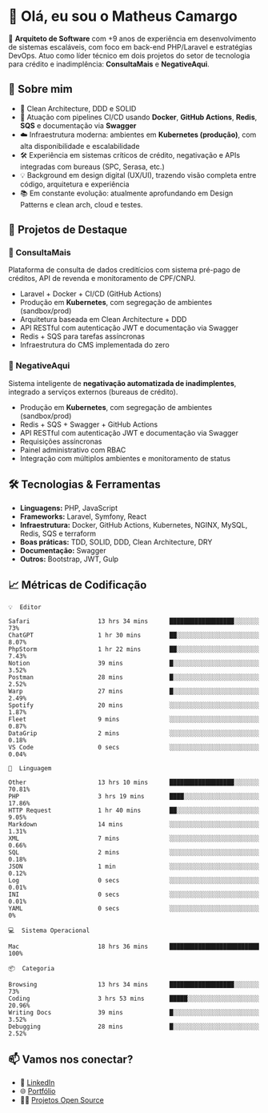 # 👋 Olá, eu sou o Matheus Camargo

🎯 **Arquiteto de Software** com +9 anos de experiência em desenvolvimento de sistemas escaláveis, com foco em back-end PHP/Laravel e estratégias DevOps. Atuo como líder técnico em dois projetos do setor de tecnologia para crédito e inadimplência: **ConsultaMais** e **NegativeAqui**.

## 🧠 Sobre mim

- 🚀 Clean Architecture, DDD e SOLID
- 🔁 Atuação com pipelines CI/CD usando **Docker**, **GitHub Actions**, **Redis**, **SQS** e documentação via **Swagger**
- ☁️ Infraestrutura moderna: ambientes em **Kubernetes (produção)**, com alta disponibilidade e escalabilidade
- 🛠️ Experiência em sistemas críticos de crédito, negativação e APIs integradas com bureaus (SPC, Serasa, etc.)
- 💡 Background em design digital (UX/UI), trazendo visão completa entre código, arquitetura e experiência
- 📚 Em constante evolução: atualmente aprofundando em Design Patterns e clean arch, cloud e testes.

## 🚧 Projetos de Destaque

### 🔹 ConsultaMais
Plataforma de consulta de dados creditícios com sistema pré-pago de créditos, API de revenda e monitoramento de CPF/CNPJ.

- Laravel + Docker + CI/CD (GitHub Actions)
- Produção em **Kubernetes**, com segregação de ambientes (sandbox/prod)
- Arquitetura baseada em Clean Architecture + DDD
- API RESTful com autenticação JWT e documentação via Swagger
- Redis + SQS para tarefas assíncronas
- Infraestrutura do CMS implementada do zero

### 🔹 NegativeAqui
Sistema inteligente de **negativação automatizada de inadimplentes**, integrado a serviços externos (bureaus de crédito).

- Produção em **Kubernetes**, com segregação de ambientes (sandbox/prod)
- Redis + SQS + Swagger + GitHub Actions
- API RESTful com autenticação JWT e documentação via Swagger
- Requisições assíncronas
- Painel administrativo com RBAC
- Integração com múltiplos ambientes e monitoramento de status

## 🛠️ Tecnologias & Ferramentas

- **Linguagens:** PHP, JavaScript
- **Frameworks:** Laravel, Symfony, React
- **Infraestrutura:** Docker, GitHub Actions, Kubernetes, NGINX, MySQL, Redis, SQS e terraform
- **Boas práticas:** TDD, SOLID, DDD, Clean Architecture, DRY
- **Documentação:** Swagger
- **Outros:** Bootstrap, JWT, Gulp

## 📈 Métricas de Codificação

```text
💡  Editor

Safari                   13 hrs 34 mins      ██████████████████░░░░░░░        73%
ChatGPT                  1 hr 30 mins        ██░░░░░░░░░░░░░░░░░░░░░░░      8.07%
PhpStorm                 1 hr 22 mins        ██░░░░░░░░░░░░░░░░░░░░░░░      7.43%
Notion                   39 mins             █░░░░░░░░░░░░░░░░░░░░░░░░      3.52%
Postman                  28 mins             █░░░░░░░░░░░░░░░░░░░░░░░░      2.52%
Warp                     27 mins             █░░░░░░░░░░░░░░░░░░░░░░░░      2.49%
Spotify                  20 mins             ░░░░░░░░░░░░░░░░░░░░░░░░░      1.87%
Fleet                    9 mins              ░░░░░░░░░░░░░░░░░░░░░░░░░      0.87%
DataGrip                 2 mins              ░░░░░░░░░░░░░░░░░░░░░░░░░      0.18%
VS Code                  0 secs              ░░░░░░░░░░░░░░░░░░░░░░░░░      0.04%
```
```text
💬  Linguagem

Other                    13 hrs 10 mins      ██████████████████░░░░░░░     70.81%
PHP                      3 hrs 19 mins       ████░░░░░░░░░░░░░░░░░░░░░     17.86%
HTTP Request             1 hr 40 mins        ██░░░░░░░░░░░░░░░░░░░░░░░      9.05%
Markdown                 14 mins             ░░░░░░░░░░░░░░░░░░░░░░░░░      1.31%
XML                      7 mins              ░░░░░░░░░░░░░░░░░░░░░░░░░      0.66%
SQL                      2 mins              ░░░░░░░░░░░░░░░░░░░░░░░░░      0.18%
JSON                     1 min               ░░░░░░░░░░░░░░░░░░░░░░░░░      0.12%
Log                      0 secs              ░░░░░░░░░░░░░░░░░░░░░░░░░      0.01%
INI                      0 secs              ░░░░░░░░░░░░░░░░░░░░░░░░░      0.01%
YAML                     0 secs              ░░░░░░░░░░░░░░░░░░░░░░░░░         0%
```
```text
💻  Sistema Operacional

Mac                      18 hrs 36 mins      █████████████████████████       100%
```
```text
📦  Categoria

Browsing                 13 hrs 34 mins      ██████████████████░░░░░░░        73%
Coding                   3 hrs 53 mins       █████░░░░░░░░░░░░░░░░░░░░     20.96%
Writing Docs             39 mins             █░░░░░░░░░░░░░░░░░░░░░░░░      3.52%
Debugging                28 mins             █░░░░░░░░░░░░░░░░░░░░░░░░      2.52%
```

## 📫 Vamos nos conectar?

- 💼 [LinkedIn](https://www.linkedin.com/in/matheuscamargoxavier)
- 🌐 [Portfólio](https://matheuscamargo.co)
- 🧑‍💻 [Projetos Open Source](https://github.com/bymatheus)
